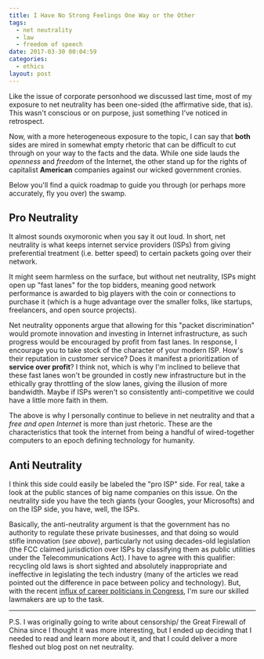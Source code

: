 ```yaml
---
title: I Have No Strong Feelings One Way or the Other
tags:
  - net neutrality
  - law
  - freedom of speech
date: 2017-03-30 00:04:59
categories:
  - ethics
layout: post
---
```



Like the issue of corporate personhood we discussed last time, most of my exposure to net neutrality has been one-sided (the affirmative side, that is). This wasn't conscious or on purpose, just something I've noticed in retrospect.

<!-- MORE -->

Now, with a more heterogeneous exposure to the topic, I can say that **both** sides are mired in somewhat empty rhetoric that can be difficult to cut through on your way to the facts and the data. While one side lauds the *openness* and *freedom* of the Internet, the other stand up for the rights of capitalist **American** companies against our wicked government cronies.

Below you'll find a quick roadmap to guide you through (or perhaps more accurately, fly you over) the swamp.

## Pro Neutrality

It almost sounds oxymoronic when you say it out loud. In short, net neutrality is what keeps internet service providers (ISPs) from giving preferential treatment (i.e. better speed) to certain packets going over their network.

It might seem harmless on the surface, but without net neutrality, ISPs might open up "fast lanes" for the top bidders, meaning good network performance is awarded to big players with the coin or connections to purchase it (which is a huge advantage over the smaller folks, like startups, freelancers, and open source projects).

Net neutrality opponents argue that allowing for this "packet discrimination" would promote innovation and investing in Internet infrastructure, as such progress would be encouraged by profit from fast lanes. In response, I encourage you to take stock of the character of your modern ISP. How's their reputation in customer service? Does it manifest a prioritization of **service over profit**? I think not, which is why I'm inclined to believe that these fast lanes won't be grounded in costly new infrastructure but in the ethically gray throttling of the slow lanes, giving the illusion of more bandwidth. Maybe if ISPs weren't so consistently anti-competitive we could have a little more faith in them.

The above is why I personally continue to believe in net neutrality and that a *free and open Internet* is more than just rhetoric. These are the characteristics that took the internet from being a handful of wired-together computers to an epoch defining technology for humanity.

## Anti Neutrality

I think this side could easily be labeled the "pro ISP" side. For real, take a look at the public stances of big name companies on this issue. On the neutrality side you have the tech giants (your Googles, your Microsofts) and on the ISP side, you have, well, the ISPs.

Basically, the anti-neutrality argument is that the government has no authority to regulate these private businesses, and that doing so would stifle innovation (*see above*), particularly not using decades-old legislation (the FCC claimed jurisdiction over ISPs by classifying them as public utilities under the Telecommunications Act). I have to agree with this qualifier: recycling old laws is short sighted and absolutely inappropriate and ineffective in legislating the tech industry (many of the articles we read pointed out the difference in pace between policy and technology). But, with the recent [influx of career politicians in Congress](http://yellowhammernews.com/wp-content/uploads/2014/06/Occupation-of-Congressmen.gif), I'm sure our skilled lawmakers are up to the task.

---

P.S. I was originally going to write about censorship/ the Great Firewall of China since I thought it was more interesting, but I ended up deciding that I needed to read and learn more about it, and that I could deliver a more fleshed out blog post on net neutrality.

